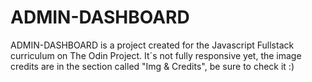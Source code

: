 # ADMIN-DASHBOARD
ADMIN-DASHBOARD is a project created for the Javascript Fullstack curriculum on The Odin Project.
It´s not fully responsive yet, the image credits are in the section called "Img & Credits", be sure to check it :)
